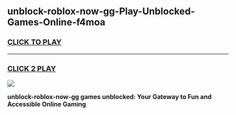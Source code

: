 
## unblock-roblox-now-gg-Play-Unblocked-Games-Online-f4moa
<h3>
<a href="https://premium76.site?title=unblock-roblox-now-gg&ref=25A">CLICK TO PLAY</a></h3>
<hr>

<h3>
<a href="https://premium76.site?title=unblock-roblox-now-gg&ref=25A">CLICK 2 PLAY</a>
  
</h3>

<a href="https://premium76.site?title=unblock-roblox-now-gg&ref=25A"><img src="https://clearcache.store/games.png"></a>


**unblock-roblox-now-gg games unblocked: Your Gateway to Fun and Accessible Online Gaming**
